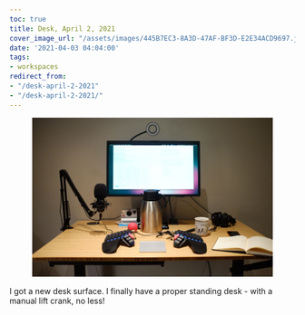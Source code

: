 ```yaml
---
toc: true
title: Desk, April 2, 2021
cover_image_url: "/assets/images/445B7EC3-8A3D-47AF-BF3D-E2E34ACD9697.jpeg"
date: '2021-04-03 04:04:00'
tags:
- workspaces
redirect_from:
- "/desk-april-2-2021"
- "/desk-april-2-2021/"
---
```


<figure class="kg-card kg-image-card"><img src="/assets/images/445B7EC3-8A3D-47AF-BF3D-E2E34ACD9697.jpeg" /></figure>

I got a new desk surface. I finally have a proper standing desk - with a manual lift crank, no less!

